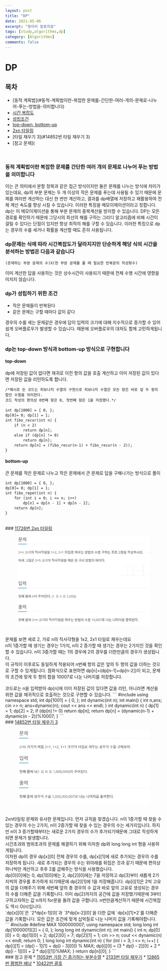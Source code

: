 ```yaml
---
layout: post
title: "DP"
date: 2021-05-06
excerpt: "동아리 발표자료"
tags: [study,algorithms,dp]
category: [Algorithms] 
comments: false
---
```

# DP
## 목차
* [동적 계획법](#동적-계획법이란-복잡한 문제를-간단한-여러-개의-문제로-나누어-푸는-방법을-의미합니다)
* [시간 복잡도](#dp문제는-식에-따라-시간복잡도가-달라지지만-단순하게-해당-식의-시간을-분석하는-방법은-다음과-같습니다)
* [성립조건](#dp가-성립하기-위한-조건)
* [top-down, bottom-up](#dp는-top-down-방식과-bottom-up-방식으로-구현합니다)
* [2xn 타일링](#11726번-2xn-타일링)
* [타일 채우기 3](#14852번 타일 채우기 3)
* [참고 문제](


<br>

### 동적 계획법이란 복잡한 문제를 간단한 여러 개의 문제로 나누어 푸는 방법을 의미합니다
 이는 큰 의미에서 분할 정복과 같은 접근 방식이지만 둘은 문제를 나누는 방식에 차이가 있는데요, dp의 부분 문제는 두 개 이상의 작은 문제를 푸는데 사용될 수 있기 때문에 문제를 여러번 계산하는 대신 한 번만 계산하고, 결과를 dp배열에 저장하고 재활용하여 전체 계산 속도를 향상 시킬 수 있습니다. 이러한 특징을 메모이제이션이라고 칭합니다.
dp는 이 메모이제이션을 통해 부분 문제의 중복계산을 방지할 수 있습니다.
DP는 모든 경로를 확인하기 때문에 그당시의 최선의 해를 구하는 그리디 알고리즘에 비해 시간이 걸릴 수 있다는 단점이 있지만 항상 최적의 해를 구할 수 있습니다.
이러한 특징으로 dp는 경우의 수를 세거나 확률을 계산할 때도 흔히 사용됩니다.
<br>
### dp문제는 식에 따라 시간복잡도가 달라지지만 단순하게 해당 식의 시간을 분석하는 방법은 다음과 같습니다

`(존재하는 부분 문제의 수)X(한 부분 문제를 풀 때 필요한 반복문의 작성횟수)`

 이미 계산한 답을 사용하는 것은 상수시간이 사용되기 때문에 전체 수행 시간에 영향을 미치지 않습니다. 
<br>
### dp가 성립하기 위한 조건
* 작은 문제들이 반복된다
* 같은 문제는 구할 때마다 값이 같다

 경우의 수를 세는 문제같은 경우에 답이 입력의 크기에 대해 지수적으로 증가할 수 있어 쉽게 오버플로우가 발생할 수 있습니다. 때문에 오버플로우의 대처도 함께 고민하게됩니다.
<br>
### dp는 top-down 방식과 bottom-up 방식으로 구현합니다
#### top-down
 dp에 저장된 값이 없다면 재귀로 이전 항의 값을 호출 계산하고 이미 저장된 값이 있다면 저장된 값을 리턴하도록 합니다. 
```
/*예시로 든 코드는 피보나치 수열의 구현으로 피보나치 수열은 모든 항은 바로 앞 두 항의 합인 수열을 의미한다.
코드 작성의 편의상 0번째 항은 0, 첫번째 항은 1을 저장했다.*/

int dp[1000] = { 0, };
dp[0]= 0; dp[1] = 1;
int fibo_recur(int n) {
	if (n < 2)
		return dp[n];
	else if (dp[n] != 0)
		return dp[n];
	return dp[n] = (fibo_recur(n-1) + fibo_recur(n - 2));
}
```
#### bottom-up
 큰 문제를 작은 문제로 나누고 작은 문제에서 큰 문제로 답을 구해나가는 방식으로 풀이
```
int dp[1000] = { 0, };
dp[0]= 0; dp[1] = 1;
int fibo_repet(int n) {
	for (int i = 0; i <= n; i++) 
		dp[n] = dp[n - 1] + dp[n - 2];
	return dp[n];
}
```
<br>
### <a href="https://www.acmicpc.net/problem/11726">11726번 2xn 타일링</a>
<figure>
	<a href="/assets/etc/algorithms/2n타일링.JPG"><img src="/assets/etc/algorithms/2n타일링.JPG"></a>
</figure>
<br>
 문제를 보면 세로 2, 가로 n의 직사각형을 1x2, 2x1 타일로 채우는데요 <br>
 n이 1증가할 때 생기는 경우는 1가지, n이 2 증가할 때 생기는 경우는 2가지인 것을 확인할 수 있습니다. n이 3증가할 때는 1의 경우에 2의 경우를 더한만큼의 경우가 생성됩니다.<br> 
 이 규칙이 이후로도 동일하게 적용되어 n번째 항의 값은 앞의 두 항의 값을 더하는 것으로 구할 수 있게됩니다. 점화식으로 표현하면 dp[n]=(dp[n-1]+dp[n-2])이 되고, 문제의 조건에 맞게 두 항의 합을 10007로 나눈 나머지를 저장합니다.<br><br>
 코드로는 n을 입력받아 dp[n]에 이미 저장된 값이 있다면 값을 리턴, 아니라면 계산을 위한 값을 재귀적으로 호출하는 것으로 구현할 수 있습니다.
 ```
 #include<iostream>
using namespace std;
int dp[1001] = { 0, };
int dynamic(int n);
int main() {
	int n,ans;
	cin >> n;
	ans=dynamic(n);
	cout << ans << endl;
}
int dynamic(int n) {
	dp[1] = 1;
	dp[2] = 2;
	if (dp[n] != 0)
		return dp[n];
	return dp[n] = (dynamic(n-1) + dynamic(n - 2))%10007;
}
```
<br>
### <a href="https://www.acmicpc.net/problem/14852">14852번 타일 채우기 3</a>
<figure>
	<a href="/assets/etc/algorithms/타일 채우기3.JPG"><img src="/assets/etc/algorithms/타일 채우기3.JPG"></a>
</figure>
<br>
 2xn타일링 문제와 유사한 문제입니다. 먼저 규칙을 찾겠습니다. n이 1증가할 때 찾을 수 있는 경우의 수는 2가지, n이 2증가할 때 찾을 수 있는 경우의 수는 세가지입니다. 하지만 n이 3 증가할때부터는 새로운 2가지 경우의 수가 추가되기때문에 그대로 작성하게 되면 문제가 발생합니다.<br>
 시간초과와 범위초과의 문제를 해결하기 위해 이차원 dp와 long long int 형을 사용하게됩니다.<br>
 이차원 dp의 경우 dp[x][0] 전체 경우의 수를, dp[x][1]에 새로 추가되는 경우의 수를 저장하게 됩니다. 새로 추가되는 경우의 수는 위아래를 뒤집은 것과 같기 때문에 편의상 하나씩만 계산하고 추후 2를 곱해주는 방식을 사용했습니다. <br>
dp[0][0]에는 0, dp[1][0]에는 2, dp[2][0]에는 7을 저장하고 dp[3]부터 새롭게 2가지씩의 경우를 추가하게 되기때문에 dp[2][1]에 1을 저장해줍니다. 
dp[i][1]은 2씩 고유의 값을 더해주기 위해 세번째 앞의 총 경우의 수 값과 바로 앞의 고유로 생성되는 경우의 수를 더해준 값을 기록합니다. 이미 dp[2]까지의 공간에 값을 저장했기때문에 3부터 구하고자하는 값 n까지 for문을 돌려 값을 구합니다. n번만큼계산하기 때문에 시간복잡도 역시 O(n)입니다.<br>
`dp[x][0]`은 `2*dp[x-1][0]`과 `3*dp[x-2][0]`을 더한 값에 `dp[x][1]*2`를 더해준 값을 기록합니다. 모든 값은 조건에 맞게 십억칠로 나눈 나머지 값을 기록해야합니다.<br>
```
#include<iostream>
#define MAX 1000000007;
using namespace std;
long long int dp[1000001][2] = { 0, };
long long int dynamic(int n);
int main() {
	int n;
	dp[0][0] = 0; dp[1][0] = 2; dp[2][0] = 7; dp[2][1] = 1;
	cin >> n;
	cout << dynamic(n) << endl;
	return 0;
}
long long int dynamic(int n) {
	for (int i = 3; i <= n; i++) {
		dp[i][1] = (dp[i - 1][1] + dp[i - 3][0]) % MAX;
		dp[i][0] = (3 * dp[i - 2][0] + 2 * dp[i - 1][0] + 2 * dp[i][1])%MAX;
	}
	return dp[n][0];
}
```
<br>
### 참고 문제
* <a href="https://www.acmicpc.net/problem/11053">11053번 가장 긴 증가하는 부분수열</a>
* <a href="https://www.acmicpc.net/problem/2133">2133번 타일 채우기</a>
* <a href="https://www.acmicpc.net/problem/12865">12865번 평범한 배낭</a>
* <a href="https://www.acmicpc.net/problem/10422">10422번 괄호</a>




 
 

